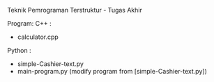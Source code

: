 Teknik Pemrograman Terstruktur - Tugas Akhir

Program:
C++ : 

- calculator.cpp


Python : 
- simple-Cashier-text.py
- main-program.py (modify program from [simple-Cashier-text.py])
